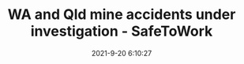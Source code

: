 ---
"title": "WA and Qld mine accidents under investigation - SafeToWork"
"date": "2021-9-20 6:10:27"
"feed_name": "GOOGLENEWSMINING"
"feed_website": "https://news.google.com/search?q=mining%2Bincident&hl=en-US&gl=US&ceid=US:en"
"feed_rss": "https://news.google.com/rss/search?q=mining%2Bincident&hl=en-US&gl=US&ceid=US:en"
"link": "https://safetowork.com.au/wa-and-qld-mine-accidents-under-investigation/"
"file": "_posts/2021-1-1-cff6a497e7e19619efbe301e1982f8e2037f838d.md"
"accident": "1"
"drilling": "1"
"dead": "0"
"injured": "0"
---